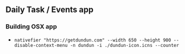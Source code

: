 ## Daily Task / Events app

### Building OSX app
- `nativefier "https://getdundun.com" --width 650 --height 900 --disable-context-menu -n dundun -i ./dundun-icon.icns --counter`
